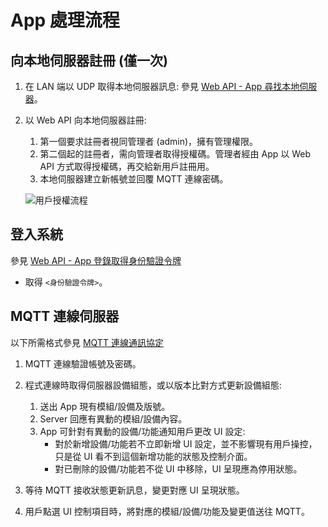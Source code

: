 # App 處理流程

## 向本地伺服器註冊 (僅一次)

1. 在 LAN 端以 UDP 取得本地伺服器訊息: 參見 [Web API - App 尋找本地伺服器](../通訊協定/Web%20API.md#app-尋找本地伺服器)。

1. 以 Web API 向本地伺服器註冊:
    1. 第一個要求註冊者視同管理者 (admin)，擁有管理權限。
    1. 第二個起的註冊者，需向管理者取得授權碼。管理者經由 App 以 Web API 方式取得授權碼，再交給新用戶註冊用。
    1. 本地伺服器建立新帳號並回覆 MQTT 連線密碼。

    ![用戶授權流程](https://cacoo.com/diagrams/XIbHkJ4p7f6aNVdg-E2AF8.png)


## 登入系統

參見 [Web API - App 登錄取得身份驗證令牌](../通訊協定/Web%20API.md#app-登錄取得身份驗證令牌)

* 取得 `<身份驗證令牌>`。


## MQTT 連線伺服器

以下所需格式參見 [MQTT 連線通訊協定](../通訊協定/MQTT%20通訊協定.md)

1. MQTT 連線驗證帳號及密碼。

1. 程式連線時取得伺服器設備組態，或以版本比對方式更新設備組態:
    1. 送出 App 現有模組/設備及版號。
    1. Server 回應有異動的模組/設備內容。
    1. App 可針對有異動的設備/功能通知用戶更改 UI 設定:
        * 對於新增設備/功能若不立即新增 UI 設定，並不影響現有用戶操控，只是從 UI 看不到這個新增功能的狀態及控制介面。
        * 對已刪除的設備/功能若不從 UI 中移除，UI 呈現應為停用狀態。

1. 等待 MQTT 接收狀態更新訊息，變更對應 UI 呈現狀態。

1. 用戶點選 UI 控制項目時，將對應的模組/設備/功能及變更值送往 MQTT。

